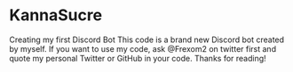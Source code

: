# KannaSucre
Creating my first Discord Bot
This code is a brand new Discord bot created by myself.
If you want to use my code, ask @Frexom2 on twitter first and quote my personal Twitter or GitHub in your code.
Thanks for reading!
